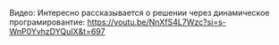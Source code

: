Видео: Интересно рассказывается о решении через динамическое програмировантие: https://youtu.be/NnXfS4L7Wzc?si=s-WnP0YvhzDYQuIX&t=697
